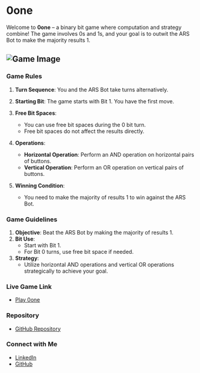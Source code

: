# 0one

Welcome to **0one** – a binary bit game where computation and strategy combine! The game involves 0s and 1s, and your goal is to outwit the ARS Bot to make the majority results 1. 

## ![Game Image](https://example.com/path-to-image.jpg)  <!-- Replace with actual image link -->

### Game Rules

1. **Turn Sequence**: You and the ARS Bot take turns alternatively.
   
2. **Starting Bit**: The game starts with Bit 1. You have the first move.

3. **Free Bit Spaces**: 
   - You can use free bit spaces during the 0 bit turn.
   - Free bit spaces do not affect the results directly.

4. **Operations**:
   - **Horizontal Operation**: Perform an AND operation on horizontal pairs of buttons.
   - **Vertical Operation**: Perform an OR operation on vertical pairs of buttons.

5. **Winning Condition**: 
   - You need to make the majority of results 1 to win against the ARS Bot.

### Game Guidelines

1. **Objective**: Beat the ARS Bot by making the majority of results 1.
2. **Bit Use**: 
   - Start with Bit 1.
   - For Bit 0 turns, use free bit space if needed.
3. **Strategy**:
   - Utilize horizontal AND operations and vertical OR operations strategically to achieve your goal.

### Live Game Link

- [Play 0one]((https://oonearssite.netlify.app/)) <!-- Replace with actual live link -->

### Repository

- [GitHub Repository](https://github.com/arssite/Oone) <!-- Replace with actual GitHub repository link -->

### Connect with Me

- [LinkedIn](https://www.linkedin.com/in/anmol-r-srivastava/) <!-- Replace with actual LinkedIn profile link -->
- [GitHub](https://github.com/arssite) <!-- Replace with actual GitHub profile link -->

